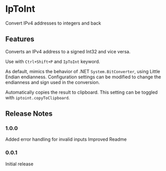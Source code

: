 # IpToInt

Convert IPv4 addresses to integers and back

## Features

Converts an IPv4 address to a signed Int32 and vice versa.

Use with `Ctrl+Shift+P` and `IpToInt` keyword.

As default, mimics the behavior of .NET `System.BitConverter`, using Little Endian endianness.
Configuration settings can be modified to change the endianness and sign used in the conversion.

Automatically copies the result to clipboard.
This setting can be toggled with `iptoint.copyToClipboard`.

## Release Notes

### 1.0.0

Added error handling for invalid inputs
Improved Readme

### 0.0.1

Initial release
